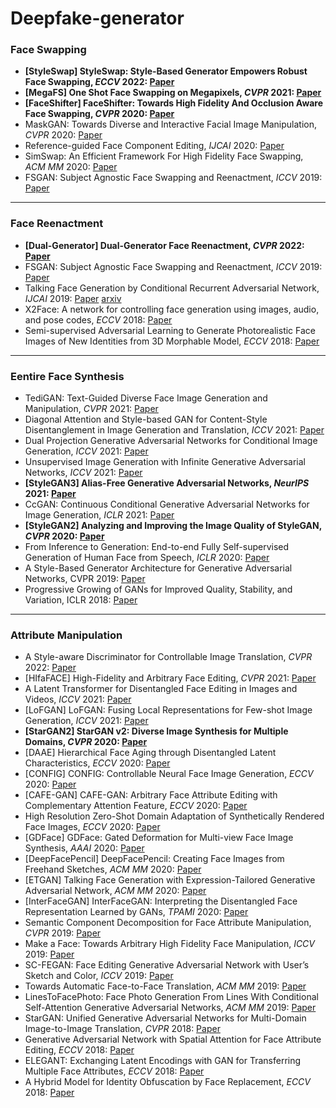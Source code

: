 # Deepfake-generator

### Face Swapping
- **[StyleSwap] StyleSwap: Style-Based Generator Empowers Robust Face Swapping, *ECCV* 2022: [Paper](https://link.springer.com/chapter/10.1007/978-3-031-19781-9_38)**
- **[MegaFS] One Shot Face Swapping on Megapixels, *CVPR* 2021: [Paper](https://openaccess.thecvf.com/content/CVPR2021/html/Zhu_One_Shot_Face_Swapping_on_Megapixels_CVPR_2021_paper.html)**
- **[FaceShifter] FaceShifter: Towards High Fidelity And Occlusion Aware Face Swapping, *CVPR* 2020: [Paper](http://lingzhili.com/FaceShifterPage/)**
- MaskGAN: Towards Diverse and Interactive Facial Image Manipulation, *CVPR* 2020: [Paper](https://openaccess.thecvf.com/content_CVPR_2020/html/Lee_MaskGAN_Towards_Diverse_and_Interactive_Facial_Image_Manipulation_CVPR_2020_paper.html)
- Reference-guided Face Component Editing, *IJCAI* 2020: [Paper](https://dl.acm.org/doi/abs/10.5555/3491440.3491510)
- SimSwap: An Efficient Framework For High Fidelity Face Swapping, *ACM MM* 2020: [Paper](https://dl.acm.org/doi/abs/10.1145/3394171.3413630)
- FSGAN: Subject Agnostic Face Swapping and Reenactment, *ICCV* 2019: [Paper](https://openaccess.thecvf.com/content_ICCV_2019/html/Nirkin_FSGAN_Subject_Agnostic_Face_Swapping_and_Reenactment_ICCV_2019_paper.html)
---
### Face Reenactment
- **[Dual-Generator] Dual-Generator Face Reenactment, *CVPR* 2022: [Paper](https://openaccess.thecvf.com/content/CVPR2022/html/Hsu_Dual-Generator_Face_Reenactment_CVPR_2022_paper.html)**
- FSGAN: Subject Agnostic Face Swapping and Reenactment, *ICCV* 2019: [Paper](https://openaccess.thecvf.com/content_ICCV_2019/html/Nirkin_FSGAN_Subject_Agnostic_Face_Swapping_and_Reenactment_ICCV_2019_paper.html)
- Talking Face Generation by Conditional Recurrent Adversarial Network, *IJCAI* 2019: [Paper](https://dl.acm.org/doi/abs/10.5555/3367032.3367163) [arxiv](https://arxiv.org/pdf/1804.04786.pdf)
- X2Face: A network for controlling face generation using images, audio, and pose codes, *ECCV* 2018: [Paper](https://openaccess.thecvf.com/content_ECCV_2018/html/Olivia_Wiles_X2Face_A_network_ECCV_2018_paper.html)
- Semi-supervised Adversarial Learning to Generate Photorealistic Face Images of New Identities from 3D Morphable Model, *ECCV* 2018: [Paper](https://openaccess.thecvf.com/content_ECCV_2018/html/Baris_Gecer_Semi-supervised_Adversarial_Learning_ECCV_2018_paper.html)
---
### Eentire Face Synthesis
- TediGAN: Text-Guided Diverse Face Image Generation and Manipulation, *CVPR* 2021: [Paper](https://openaccess.thecvf.com/content/CVPR2021/html/Xia_TediGAN_Text-Guided_Diverse_Face_Image_Generation_and_Manipulation_CVPR_2021_paper.html)
- Diagonal Attention and Style-based GAN for Content-Style Disentanglement in Image Generation and Translation, *ICCV* 2021: [Paper](https://openaccess.thecvf.com/content/ICCV2021/html/Kwon_Diagonal_Attention_and_Style-Based_GAN_for_Content-Style_Disentanglement_in_Image_ICCV_2021_paper.html)
- Dual Projection Generative Adversarial Networks for Conditional Image Generation, *ICCV* 2021: [Paper](https://openaccess.thecvf.com/content/ICCV2021/html/Han_Dual_Projection_Generative_Adversarial_Networks_for_Conditional_Image_Generation_ICCV_2021_paper.html)
- Unsupervised Image Generation with Infinite Generative Adversarial Networks, *ICCV* 2021: [Paper](https://openaccess.thecvf.com/content/ICCV2021/html/Ying_Unsupervised_Image_Generation_With_Infinite_Generative_Adversarial_Networks_ICCV_2021_paper.html)
- **[StyleGAN3] Alias-Free Generative Adversarial Networks, *NeurIPS* 2021: [Paper](https://proceedings.neurips.cc/paper/2021/hash/076ccd93ad68be51f23707988e934906-Abstract.html)**
- CcGAN: Continuous Conditional Generative Adversarial Networks for Image Generation, *ICLR* 2021: [Paper](https://openreview.net/forum?id=PrzjugOsDeE)
- **[StyleGAN2] Analyzing and Improving the Image Quality of StyleGAN, *CVPR* 2020: [Paper](https://openaccess.thecvf.com/content_CVPR_2020/html/Karras_Analyzing_and_Improving_the_Image_Quality_of_StyleGAN_CVPR_2020_paper.html)**
- From Inference to Generation: End-to-end Fully Self-supervised Generation of Human Face from Speech, *ICLR* 2020: [Paper](https://openreview.net/forum?id=H1guaREYPr)
- A Style-Based Generator Architecture for Generative Adversarial Networks, CVPR 2019: [Paper](https://openaccess.thecvf.com/content_CVPR_2019/html/Karras_A_Style-Based_Generator_Architecture_for_Generative_Adversarial_Networks_CVPR_2019_paper.html)
- Progressive Growing of GANs for Improved Quality, Stability, and Variation, ICLR 2018: [Paper](https://openreview.net/forum?id=Hk99zCeAb&noteId=Hk99zCeAb&ref=https://githubhelp.com)
---
### Attribute Manipulation
- A Style-aware Discriminator for Controllable Image Translation, *CVPR* 2022: [Paper](https://openaccess.thecvf.com/content/CVPR2022/html/Kim_A_Style-Aware_Discriminator_for_Controllable_Image_Translation_CVPR_2022_paper.html)
- [HIfaFACE] High-Fidelity and Arbitrary Face Editing, *CVPR* 2021: [Paper](https://openaccess.thecvf.com/content/CVPR2021/html/Gao_High-Fidelity_and_Arbitrary_Face_Editing_CVPR_2021_paper.html)
- A Latent Transformer for Disentangled Face Editing in Images and Videos, *ICCV* 2021: [Paper](https://openaccess.thecvf.com/content/ICCV2021/html/Yao_A_Latent_Transformer_for_Disentangled_Face_Editing_in_Images_and_ICCV_2021_paper.html)
- [LoFGAN] LoFGAN: Fusing Local Representations for Few-shot Image Generation, *ICCV* 2021: [Paper](https://openaccess.thecvf.com/content/ICCV2021/html/Gu_LoFGAN_Fusing_Local_Representations_for_Few-Shot_Image_Generation_ICCV_2021_paper.html)
- **[StarGAN2] StarGAN v2: Diverse Image Synthesis for Multiple Domains, *CVPR* 2020: [Paper](https://openaccess.thecvf.com/content_CVPR_2020/html/Choi_StarGAN_v2_Diverse_Image_Synthesis_for_Multiple_Domains_CVPR_2020_paper.html)**
- [DAAE] Hierarchical Face Aging through Disentangled Latent Characteristics, *ECCV* 2020: [Paper](https://link.springer.com/chapter/10.1007/978-3-030-58580-8_6)
- [CONFIG] CONFIG: Controllable Neural Face Image Generation, *ECCV* 2020: [Paper](https://link.springer.com/chapter/10.1007/978-3-030-58621-8_18)
- [CAFE-GAN] CAFE-GAN: Arbitrary Face Attribute Editing with Complementary Attention Feature, *ECCV* 2020: [Paper](https://link.springer.com/chapter/10.1007/978-3-030-58568-6_31)
- High Resolution Zero-Shot Domain Adaptation of Synthetically Rendered Face Images, *ECCV* 2020: [Paper](https://link.springer.com/chapter/10.1007/978-3-030-58604-1_14)
- [GDFace] GDFace: Gated Deformation for Multi-view Face Image Synthesis, *AAAI* 2020: [Paper](https://ojs.aaai.org/index.php/AAAI/article/view/6942)
- [DeepFacePencil] DeepFacePencil: Creating Face Images from Freehand Sketches, *ACM MM* 2020: [Paper](https://dl.acm.org/doi/abs/10.1145/3394171.3413684)
- [ETGAN] Talking Face Generation with Expression-Tailored Generative Adversarial Network, *ACM MM* 2020: [Paper](https://dl.acm.org/doi/abs/10.1145/3394171.3413844)
- [InterFaceGAN] InterFaceGAN: Interpreting the Disentangled Face Representation Learned by GANs, *TPAMI* 2020: [Paper](https://ieeexplore.ieee.org/abstract/document/9241434)
- Semantic Component Decomposition for Face Attribute Manipulation, *CVPR* 2019: [Paper](https://openaccess.thecvf.com/content_CVPR_2019/html/Chen_Semantic_Component_Decomposition_for_Face_Attribute_Manipulation_CVPR_2019_paper.html)
- Make a Face: Towards Arbitrary High Fidelity Face Manipulation, *ICCV* 2019: [Paper](https://openaccess.thecvf.com/content_ICCV_2019/html/Qian_Make_a_Face_Towards_Arbitrary_High_Fidelity_Face_Manipulation_ICCV_2019_paper.html)
- SC-FEGAN: Face Editing Generative Adversarial Network with User’s Sketch and Color, *ICCV* 2019: [Paper](https://openaccess.thecvf.com/content_ICCV_2019/html/Jo_SC-FEGAN_Face_Editing_Generative_Adversarial_Network_With_Users_Sketch_and_ICCV_2019_paper.html)
- Towards Automatic Face-to-Face Translation, *ACM MM* 2019: [Paper](https://dl.acm.org/doi/abs/10.1145/3343031.3351066)
- LinesToFacePhoto: Face Photo Generation From Lines With Conditional Self-Attention Generative Adversarial Networks, *ACM MM* 2019: [Paper](https://dl.acm.org/doi/abs/10.1145/3343031.3350854)
- StarGAN: Unified Generative Adversarial Networks for Multi-Domain Image-to-Image Translation, *CVPR* 2018: [Paper](https://openaccess.thecvf.com/content_cvpr_2018/html/Choi_StarGAN_Unified_Generative_CVPR_2018_paper.html)
- Generative Adversarial Network with Spatial Attention for Face Attribute Editing, *ECCV* 2018: [Paper](https://openaccess.thecvf.com/content_ECCV_2018/html/Gang_Zhang_Generative_Adversarial_Network_ECCV_2018_paper.html)
- ELEGANT: Exchanging Latent Encodings with GAN for Transferring Multiple Face Attributes, *ECCV* 2018: [Paper](https://openaccess.thecvf.com/content_ECCV_2018/html/Taihong_Xiao_ELEGANT_Exchanging_Latent_ECCV_2018_paper.html)
- A Hybrid Model for Identity Obfuscation by Face Replacement, *ECCV* 2018: [Paper](https://openaccess.thecvf.com/content_ECCV_2018/html/Qianru_Sun_A_Hybrid_Model_ECCV_2018_paper.html)
